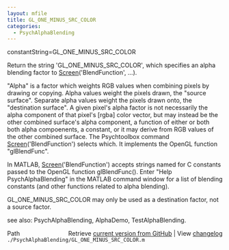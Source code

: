 ```yaml
---
layout: mfile
title: GL_ONE_MINUS_SRC_COLOR
categories:
  - PsychAlphaBlending
---
```


constantString=GL\_ONE\_MINUS\_SRC\_COLOR

Return the string 'GL\_ONE\_MINUS\_SRC\_COLOR', which specifies an alpha
blending factor to [Screen](/docs/Screen)\('BlendFunction', ...\).

"Alpha" is a factor which weights RGB values when combining pixels by
drawing or copying.  Alpha values weight the pixels drawn, the "source
surface".   Separate alpha values weight the pixels drawn onto, the
"destination surface".   A given pixel's alpha factor is not necessarily
the alpha component of that pixel's \[rgba\] color vector, but may instead
be the other combined surface's alpha component, a function of either or
both both alpha compoenents, a constant, or it may derive from RGB values
of the other combined surface.  The Psychtoolbox command
[Screen](/docs/Screen)\('BlendFunction'\) selects which. It implements the OpenGL function
"glBlendFunc".

In MATLAB, [Screen](/docs/Screen)\('BlendFunction'\) accepts strings named for C constants
passed to the OpenGL function glBlendFunc\(\). Enter "Help
PsychAlphaBlending" in the MATLAB command window for a list of blending
constants \(and other functions related to alpha blending\).

GL\_ONE\_MINUS\_SRC\_COLOR may only be used as a destination factor, not a
source factor.


see also: PsychAlphaBlending, AlphaDemo, TestAlphaBlending.


<div class="code_header" style="text-align:right;">
  <span style="float:left;">Path&nbsp;&nbsp;</span> <span class="counter">Retrieve <a href=
  "https://raw.github.com/Psychtoolbox-3/Psychtoolbox-3/beta/./PsychAlphaBlending/GL_ONE_MINUS_SRC_COLOR.m">current version from GitHub</a> | View <a href=
  "https://github.com/Psychtoolbox-3/Psychtoolbox-3/commits/beta/./PsychAlphaBlending/GL_ONE_MINUS_SRC_COLOR.m">changelog</a></span>
</div>
<div class="code">
  <code>./PsychAlphaBlending/GL_ONE_MINUS_SRC_COLOR.m</code>
</div>
